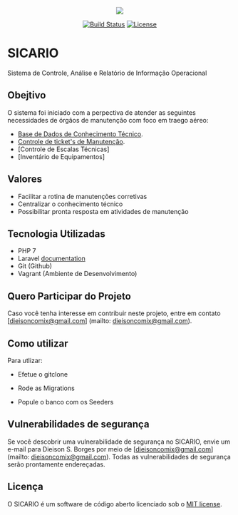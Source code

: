 <p align="center"><img src="https://drive.google.com/file/d/1B6D4Nh7HlL5MTuLcZsjmOrYL98B8k6yA/view?usp=sharing"></p>

<p align="center">
<a href="https://travis-ci.org/dieisonborges/sicario"><img src="https://travis-ci.org/dieisonborges/sicario.svg" alt="Build Status"></a>
<a href="http://escolhaumalicenca.com.br/licencas/mit/"><img src="https://poser.pugx.org/laravel/framework/license.svg" alt="License"></a>
</p>

# SICARIO
Sistema de Controle, Análise e Relatório de Informação Operacional

## Obejtivo

O sistema foi iniciado com a perpectiva de atender as seguintes necessidades de órgãos de manutenção com foco em traego aéreo:

- [Base de Dados de Conhecimento Técnico](https://pt.wikipedia.org/wiki/Base_de_conhecimento).
- [Controle de ticket's de Manutenção](https://pt.wikipedia.org/wiki/Manuten%C3%A7%C3%A3o).
- [Controle de Escalas Técnicas]
- [Inventário de Equipamentos]


## Valores

- Facilitar a rotina de manutenções corretivas
- Centralizar o conhecimento técnico
- Possibilitar pronta resposta em atividades de manutenção


## Tecnologia Utilizadas

- PHP 7
- Laravel [documentation](https://laravel.com/docs)
- Git (Github)
- Vagrant (Ambiente de Desenvolvimento)

## Quero Participar do Projeto
Caso você tenha interesse em contribuir neste projeto, entre em contato [dieisoncomix@gmail.com] (mailto: dieisoncomix@gmail.com).

## Como utilizar

Para utlizar:

- Efetue o gitclone

- Rode as Migrations

- Popule o banco com os Seeders

## Vulnerabilidades de segurança

Se você descobrir uma vulnerabilidade de segurança no SICARIO, envie um e-mail para Dieison S. Borges por meio de [dieisoncomix@gmail.com] (mailto: dieisoncomix@gmail.com). Todas as vulnerabilidades de segurança serão prontamente endereçadas.

## Licença

O SICARIO é um software de código aberto licenciado sob o [MIT license](https://opensource.org/licenses/MIT).

